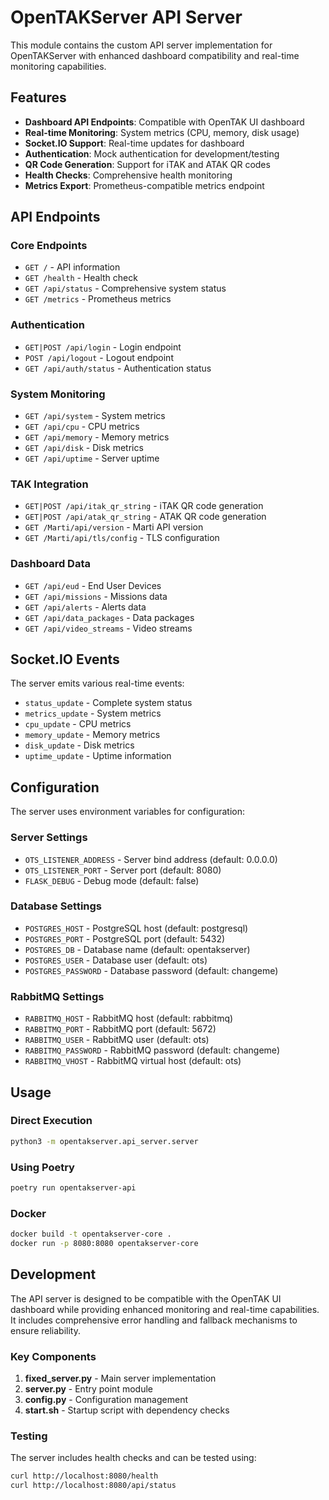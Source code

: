 # OpenTAKServer API Server

This module contains the custom API server implementation for OpenTAKServer with enhanced dashboard compatibility and real-time monitoring capabilities.

## Features

- **Dashboard API Endpoints**: Compatible with OpenTAK UI dashboard
- **Real-time Monitoring**: System metrics (CPU, memory, disk usage)
- **Socket.IO Support**: Real-time updates for dashboard
- **Authentication**: Mock authentication for development/testing
- **QR Code Generation**: Support for iTAK and ATAK QR codes
- **Health Checks**: Comprehensive health monitoring
- **Metrics Export**: Prometheus-compatible metrics endpoint

## API Endpoints

### Core Endpoints
- `GET /` - API information
- `GET /health` - Health check
- `GET /api/status` - Comprehensive system status
- `GET /metrics` - Prometheus metrics

### Authentication
- `GET|POST /api/login` - Login endpoint
- `POST /api/logout` - Logout endpoint
- `GET /api/auth/status` - Authentication status

### System Monitoring
- `GET /api/system` - System metrics
- `GET /api/cpu` - CPU metrics
- `GET /api/memory` - Memory metrics
- `GET /api/disk` - Disk metrics
- `GET /api/uptime` - Server uptime

### TAK Integration
- `GET|POST /api/itak_qr_string` - iTAK QR code generation
- `GET|POST /api/atak_qr_string` - ATAK QR code generation
- `GET /Marti/api/version` - Marti API version
- `GET /Marti/api/tls/config` - TLS configuration

### Dashboard Data
- `GET /api/eud` - End User Devices
- `GET /api/missions` - Missions data
- `GET /api/alerts` - Alerts data
- `GET /api/data_packages` - Data packages
- `GET /api/video_streams` - Video streams

## Socket.IO Events

The server emits various real-time events:
- `status_update` - Complete system status
- `metrics_update` - System metrics
- `cpu_update` - CPU metrics
- `memory_update` - Memory metrics
- `disk_update` - Disk metrics
- `uptime_update` - Uptime information

## Configuration

The server uses environment variables for configuration:

### Server Settings
- `OTS_LISTENER_ADDRESS` - Server bind address (default: 0.0.0.0)
- `OTS_LISTENER_PORT` - Server port (default: 8080)
- `FLASK_DEBUG` - Debug mode (default: false)

### Database Settings
- `POSTGRES_HOST` - PostgreSQL host (default: postgresql)
- `POSTGRES_PORT` - PostgreSQL port (default: 5432)
- `POSTGRES_DB` - Database name (default: opentakserver)
- `POSTGRES_USER` - Database user (default: ots)
- `POSTGRES_PASSWORD` - Database password (default: changeme)

### RabbitMQ Settings
- `RABBITMQ_HOST` - RabbitMQ host (default: rabbitmq)
- `RABBITMQ_PORT` - RabbitMQ port (default: 5672)
- `RABBITMQ_USER` - RabbitMQ user (default: ots)
- `RABBITMQ_PASSWORD` - RabbitMQ password (default: changeme)
- `RABBITMQ_VHOST` - RabbitMQ virtual host (default: ots)

## Usage

### Direct Execution
```bash
python3 -m opentakserver.api_server.server
```

### Using Poetry
```bash
poetry run opentakserver-api
```

### Docker
```bash
docker build -t opentakserver-core .
docker run -p 8080:8080 opentakserver-core
```

## Development

The API server is designed to be compatible with the OpenTAK UI dashboard while providing enhanced monitoring and real-time capabilities. It includes comprehensive error handling and fallback mechanisms to ensure reliability.

### Key Components

1. **fixed_server.py** - Main server implementation
2. **server.py** - Entry point module
3. **config.py** - Configuration management
4. **start.sh** - Startup script with dependency checks

### Testing

The server includes health checks and can be tested using:
```bash
curl http://localhost:8080/health
curl http://localhost:8080/api/status
```
